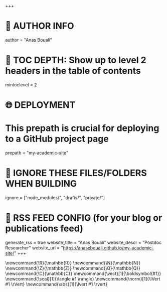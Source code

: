 +++
# 👤 AUTHOR INFO
author = "Anas Bouali"

# 🧭 TOC DEPTH: Show up to level 2 headers in the table of contents
mintoclevel = 2

# 🌐 DEPLOYMENT
# This prepath is crucial for deploying to a GitHub project page
prepath = "my-academic-site"

# 🧼 IGNORE THESE FILES/FOLDERS WHEN BUILDING
ignore = ["node_modules/", "drafts/", "private/"]

# 🔔 RSS FEED CONFIG (for your blog or publications feed)
generate_rss = true
website_title = "Anas Bouali"
website_descr = "Postdoc Researcher"
website_url   = "https://anasxbouali.github.io/my-academic-site/"
+++

\newcommand{\R}{\mathbb{R}}
\newcommand{\N}{\mathbb{N}}
\newcommand{\Z}{\mathbb{Z}}
\newcommand{\Q}{\mathbb{Q}}
\newcommand{\C}{\mathbb{C}}
\newcommand{\vect}[1]{\boldsymbol{#1}}
\newcommand{\scal}[1]{\langle #1 \rangle}
\newcommand{\norm}[1]{\lVert #1 \rVert}
\newcommand{\abs}[1]{\lvert #1 \rvert}